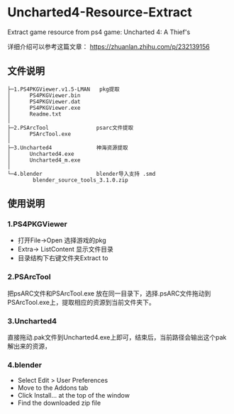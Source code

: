 # Uncharted4-Resource-Extract
Extract game resource from ps4 game: Uncharted 4: A Thief's

详细介绍可以参考这篇文章：
https://zhuanlan.zhihu.com/p/232139156

## 文件说明

    ├─1.PS4PKGViewer.v1.5-LMAN	 pkg提取
    │      PS4PKGViewer.bin
    │      PS4PKGViewer.dat
    │      PS4PKGViewer.exe
    │      Readme.txt
    │
    ├─2.PSArcTool				psarc文件提取
    │      PSArcTool.exe
    │
    ├─3.Uncharted4 				神海资源提取
    │      Uncharted4.exe
    │      Uncharted4_m.exe
    │
    └─4.blender 				blender导入支持 .smd
            blender_source_tools_3.1.0.zip


## 使用说明

### 1.PS4PKGViewer
* 打开File->Open 选择游戏的pkg
* Extra-> ListContent 显示文件目录
* 目录结构下右键文件夹Extract to

### 2.PSArcTool

把psARC文件和PSArcTool.exe 放在同一目录下，选择.psARC文件拖动到PSArcTool.exe上，提取相应的资源到当前文件夹下。

### 3.Uncharted4

直接拖动.pak文件到Uncharted4.exe上即可，结束后，当前路径会输出这个pak解出来的资源，

### 4.blender 

* Select Edit > User Preferences
* Move to the Addons tab
* Click Install... at the top of the window
* Find the downloaded zip file
